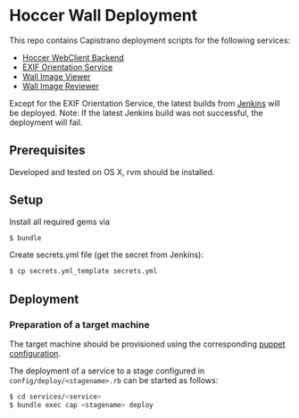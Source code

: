 # Hoccer Wall Deployment

This repo contains Capistrano deployment scripts for the following services:

* [Hoccer WebClient Backend](https://github.com/hoccer/hoccer-talk-spike)
* [EXIF Orientation Service](https://github.com/hoccer/exif-orientation-service)
* [Wall Image Viewer](https://github.com/hoccer/wall-image-viewer)
* [Wall Image Reviewer](https://github.com/hoccer/wall-image-reviewer)

Except for the EXIF Orientation Service, the latest builds from [Jenkins](https://jenkins.hoccer.de/job/hoccer-talk-develop/) will be deployed. Note: If the latest Jenkins build was not successful, the deployment will fail.

## Prerequisites

Developed and tested on OS X, rvm should be installed.

## Setup

Install all required gems via

```bash
$ bundle
```

Create secrets.yml file (get the secret from Jenkins):

```bash
$ cp secrets.yml_template secrets.yml
```

## Deployment

### Preparation of a target machine

The target machine should be provisioned using the corresponding [puppet configuration](https://github.com/hoccer/wall-puppet-configuration).

The deployment of a service to a stage configured in `config/deploy/<stagename>.rb` can be started as follows:

```bash
$ cd services/<service>
$ bundle exec cap <stagename> deploy
```
